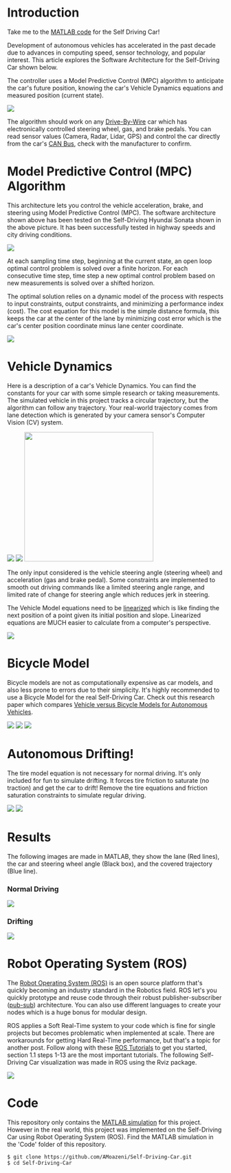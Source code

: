 # Introduction


Take me to the [MATLAB code](https://github.com/AMoazeni/Self-Driving-Car/blob/master/Code/Autonomous%20Drifting%20Simulation.m) for the Self Driving Car!



Development of autonomous vehicles has accelerated in the past decade due to advances in computing speed, sensor technology, and popular interest. This article explores the Software Architecture for the Self-Driving Car shown below.



The controller uses a Model Predictive Control (MPC) algorithm to anticipate the car's future position, knowing the car's Vehicle Dynamics equations and measured position (current state).



<img src="https://raw.githubusercontent.com/AMoazeni/Self-Driving-Car/master/Jupyter%20Notebook/Images/01%20-%20Car%20Sensors.png">



The algorithm should work on any [Drive-By-Wire](https://en.wikipedia.org/wiki/Drive_by_wire) car which has electronically controlled steering wheel, gas, and brake pedals. You can read sensor values (Camera, Radar, Lidar, GPS) and control the car directly from the car's [CAN Bus](https://en.wikipedia.org/wiki/CAN_bus), check with the manufacturer to confirm.






# Model Predictive Control (MPC) Algorithm


This architecture lets you control the vehicle acceleration, brake, and steering using Model Predictive Control (MPC). The software architecture shown above has been tested on the Self-Driving Hyundai Sonata shown in the above picture. It has been successfully tested in highway speeds and city driving conditions.



<img src="https://raw.githubusercontent.com/AMoazeni/Self-Driving-Car/master/Jupyter%20Notebook/Images/02%20-%20Control%20System.png">



At each sampling time step, beginning at the current state, an open loop optimal control problem is solved over a finite horizon. For each consecutive time step, time step a new optimal control problem based on new measurements is solved over a shifted horizon.



The optimal solution relies on a dynamic model of the process with respects to input constraints, output constraints, and minimizing a performance index (cost). The cost equation for this model is the simple distance formula, this keeps the car at the center of the lane by minimizing cost error which is the car's center position coordinate minus lane center coordinate.



<img src="https://raw.githubusercontent.com/AMoazeni/Self-Driving-Car/master/Jupyter%20Notebook/Images/03%20-%20MPC%20Algorithm.png">






# Vehicle Dynamics


Here is a description of a car's Vehicle Dynamics. You can find the constants for your car with some simple research or taking measurements. The simulated vehicle in this project tracks a circular trajectory, but the algorithm can follow any trajectory. Your real-world trajectory comes from lane detection which is generated by your camera sensor's Computer Vision (CV) system.



<img src="https://raw.githubusercontent.com/AMoazeni/Self-Driving-Car/master/Jupyter%20Notebook/Images/04%20-%20Vehicle%20Dynamics.png">



<img src="https://raw.githubusercontent.com/AMoazeni/Self-Driving-Car/master/Jupyter%20Notebook/Images/05%20-%20Vehicle%20Equations.png">



<img src="https://raw.githubusercontent.com/AMoazeni/Self-Driving-Car/master/Jupyter%20Notebook/Images/06%20-%20Vehicle%20Constants.png" width=300px>



The only input considered is the vehicle steering angle (steering wheel) and acceleration (gas and brake pedal). Some constraints are implemented to smooth out driving commands like a limited steering angle range, and limited rate of change for steering angle which reduces jerk in steering. 



The Vehicle Model equations need to be [linearized](https://apmonitor.com/pdc/index.php/Main/ModelLinearization) which is like finding the next position of a point given its initial position and slope. Linearized equations are MUCH easier to calculate from a computer's perspective.



<img src="https://raw.githubusercontent.com/AMoazeni/Self-Driving-Car/master/Jupyter%20Notebook/Images/07%20-%20Vehicle%20Linear.png">






# Bicycle Model


Bicycle models are not as computationally expensive as car models, and also less prone to errors due to their simplicity. It's highly recommended to use a Bicycle Model for the real Self-Driving Car. Check out this research paper which compares [Vehicle versus Bicycle Models for Autonomous Vehicles]().



<img src="https://raw.githubusercontent.com/AMoazeni/Self-Driving-Car/master/Jupyter%20Notebook/Images/08%20-%20Bicycle%20Model.png">



<img src="https://raw.githubusercontent.com/AMoazeni/Self-Driving-Car/master/Jupyter%20Notebook/Images/09%20-%20Bicycle%20Equations.png">



<img src="https://raw.githubusercontent.com/AMoazeni/Self-Driving-Car/master/Jupyter%20Notebook/Images/10%20-%20Bicycle%20Symbols.png">






# Autonomous Drifting!


The tire model equation is not necessary for normal driving. It's only included for fun to simulate drifting. It forces tire friction to saturate (no traction) and get the car to drift! Remove the tire equations and friction saturation constraints to simulate regular driving.



<img src="https://raw.githubusercontent.com/AMoazeni/Self-Driving-Car/master/Jupyter%20Notebook/Images/11%20-%20Drifting.png">



<img src="https://raw.githubusercontent.com/AMoazeni/Self-Driving-Car/master/Jupyter%20Notebook/Images/12%20-%20Tire%20Model.png">





# Results

The following images are made in MATLAB, they show the lane (Red lines), the car and steering wheel angle (Black box), and the covered trajectory (Blue line).


### Normal Driving


<img src="https://raw.githubusercontent.com/AMoazeni/Self-Driving-Car/master/Jupyter%20Notebook/Images/13%20-%20Result%20Car.png">


### Drifting


<img src="https://raw.githubusercontent.com/AMoazeni/Self-Driving-Car/master/Jupyter%20Notebook/Images/14%20-%20Result%20Drifting.gif">







# Robot Operating System (ROS)


The [Robot Operating System (ROS)](http://www.ros.org/) is an open source platform that's quickly becoming an industry standard in the Robotics field. ROS let's you quickly prototype and reuse code through their robust publisher-subscriber ([pub-sub](https://en.wikipedia.org/wiki/Publish%E2%80%93subscribe_pattern)) architecture. You can also use different languages to create your nodes which is a huge bonus for modular design.


ROS applies a Soft Real-Time system to your code which is fine for single projects but becomes problematic when implemented at scale. There are workarounds for getting Hard Real-Time performance, but that's a topic for another post. Follow along with these [ROS Tutorials](http://wiki.ros.org/ROS/Tutorials) to get you started, section 1.1 steps 1-13 are the most important tutorials. The following Self-Driving Car visualization was made in ROS using the Rviz package.


<img src="https://raw.githubusercontent.com/AMoazeni/Self-Driving-Car/master/Jupyter%20Notebook/Images/15%20-%20ROS.png">






# Code


This repository only contains the [MATLAB simulation](https://github.com/AMoazeni/Self-Driving-Car/blob/master/Code/Autonomous%20Drifting%20Simulation.m) for this project. However in the real world, this project was implemented on the Self-Driving Car using Robot Operating System (ROS). Find the MATLAB simulation in the 'Code' folder of this repository.



```shell
$ git clone https://github.com/AMoazeni/Self-Driving-Car.git
$ cd Self-Driving-Car
```





